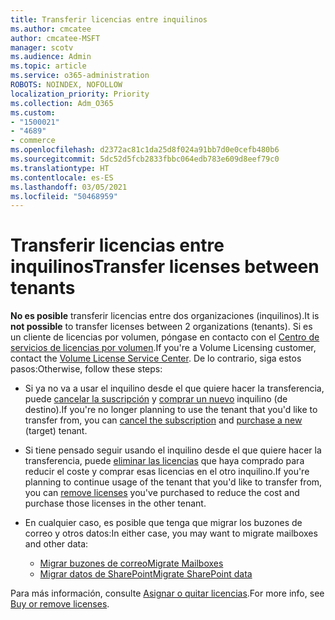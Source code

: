 ```yaml
---
title: Transferir licencias entre inquilinos
ms.author: cmcatee
author: cmcatee-MSFT
manager: scotv
ms.audience: Admin
ms.topic: article
ms.service: o365-administration
ROBOTS: NOINDEX, NOFOLLOW
localization_priority: Priority
ms.collection: Adm_O365
ms.custom:
- "1500021"
- "4689"
- commerce
ms.openlocfilehash: d2372ac81c1da25d8f024a91bb7d0e0cefb480b6
ms.sourcegitcommit: 5dc52d5fcb2833fbbc064edb783e609d8eef79c0
ms.translationtype: HT
ms.contentlocale: es-ES
ms.lasthandoff: 03/05/2021
ms.locfileid: "50468959"
---
```

# <a name="transfer-licenses-between-tenants"></a><span data-ttu-id="6a510-102">Transferir licencias entre inquilinos</span><span class="sxs-lookup"><span data-stu-id="6a510-102">Transfer licenses between tenants</span></span>

<span data-ttu-id="6a510-103">**No es posible** transferir licencias entre dos organizaciones (inquilinos).</span><span class="sxs-lookup"><span data-stu-id="6a510-103">It is **not possible** to transfer licenses between 2 organizations (tenants).</span></span> <span data-ttu-id="6a510-104">Si es un cliente de licencias por volumen, póngase en contacto con el [Centro de servicios de licencias por volumen](https://support.microsoft.com/help/4471406/how-to-contact-the-microsoft-volume-licensing-service-center).</span><span class="sxs-lookup"><span data-stu-id="6a510-104">If you're a Volume Licensing customer, contact the [Volume License Service Center](https://support.microsoft.com/help/4471406/how-to-contact-the-microsoft-volume-licensing-service-center).</span></span> <span data-ttu-id="6a510-105">De lo contrario, siga estos pasos:</span><span class="sxs-lookup"><span data-stu-id="6a510-105">Otherwise, follow these steps:</span></span>

- <span data-ttu-id="6a510-106">Si ya no va a usar el inquilino desde el que quiere hacer la transferencia, puede [cancelar la suscripción](https://admin.microsoft.com/Adminportal/Home?source=applauncher#/subscriptions) y [comprar un nuevo](https://www.microsoft.com/microsoft-365/business/compare-all-microsoft-365-business-products?rtc=2&activetab=tab:primaryr2) inquilino (de destino).</span><span class="sxs-lookup"><span data-stu-id="6a510-106">If you're no longer planning to use the tenant that you'd like to transfer from, you can [cancel the subscription](https://admin.microsoft.com/Adminportal/Home?source=applauncher#/subscriptions) and [purchase a new](https://www.microsoft.com/microsoft-365/business/compare-all-microsoft-365-business-products?rtc=2&activetab=tab:primaryr2) (target) tenant.</span></span>
- <span data-ttu-id="6a510-107">Si tiene pensado seguir usando el inquilino desde el que quiere hacer la transferencia, puede [eliminar las licencias](https://docs.microsoft.com/microsoft-365/commerce/licenses/buy-licenses#buy-or-remove-licenses-for-your-business-subscription) que haya comprado para reducir el coste y comprar esas licencias en el otro inquilino.</span><span class="sxs-lookup"><span data-stu-id="6a510-107">If you're planning to continue usage of the tenant that you'd like to transfer from, you can [remove licenses](https://docs.microsoft.com/microsoft-365/commerce/licenses/buy-licenses#buy-or-remove-licenses-for-your-business-subscription) you've purchased to reduce the cost and purchase those licenses in the other tenant.</span></span>
- <span data-ttu-id="6a510-108">En cualquier caso, es posible que tenga que migrar los buzones de correo y otros datos:</span><span class="sxs-lookup"><span data-stu-id="6a510-108">In either case, you may want to migrate mailboxes and other data:</span></span>

    - [<span data-ttu-id="6a510-109">Migrar buzones de correo</span><span class="sxs-lookup"><span data-stu-id="6a510-109">Migrate Mailboxes</span></span>](https://docs.microsoft.com/Exchange/mailbox-migration/migrate-mailboxes-across-tenants)
    - [<span data-ttu-id="6a510-110">Migrar datos de SharePoint</span><span class="sxs-lookup"><span data-stu-id="6a510-110">Migrate SharePoint data</span></span>](https://aka.ms/modernSpoAdminCenter/CloudContentMigrations)

<span data-ttu-id="6a510-111">Para más información, consulte [Asignar o quitar licencias](https://docs.microsoft.com/microsoft-365/commerce/licenses/buy-licenses).</span><span class="sxs-lookup"><span data-stu-id="6a510-111">For more info, see [Buy or remove licenses](https://docs.microsoft.com/microsoft-365/commerce/licenses/buy-licenses).</span></span>